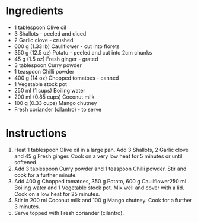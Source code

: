 # Ingredients

- 1 tablespoon Olive oil
- 3 Shallots - peeled and diced
- 2 Garlic clove - crushed
- 600 g (1.33 lb) Cauliflower - cut into florets
- 350 g (12.5 oz) Potato - peeled and cut into 2cm chunks
- 45 g (1.5 oz) Fresh ginger - grated
- 3 tablespoon Curry powder
- 1 teaspoon Chilli powder
- 400 g (14 oz) Chopped tomatoes - canned
- 1 Vegetable stock pot
- 250 ml (1 cups) Boiling water
- 200 ml (0.85 cups) Coconut milk
- 100 g (0.33 cups) Mango chutney
- Fresh coriander (cilantro) - to serve

# Instructions

1. Heat 1 tablespoon Olive oil in a large pan. Add 3 Shallots, 2 Garlic clove and 45 g Fresh ginger. Cook on a very low heat for 5 minutes or until softened.
2. Add 3 tablespoon Curry powder and 1 teaspoon Chilli powder. Stir and cook for a further minute.
3. Add 400 g Chopped tomatoes, 350 g Potato, 600 g Cauliflower250 ml Boiling water and 1 Vegetable stock pot. Mix well and cover with a lid. Cook on a low heat for 25 minutes.
4. Stir in 200 ml Coconut milk and 100 g Mango chutney. Cook for a further 3 minutes.
5. Serve topped with Fresh coriander (cilantro).
